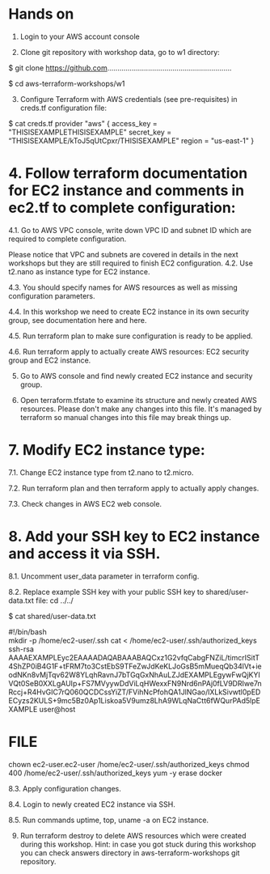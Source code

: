 # Hands on
1. Login to your AWS account console

2. Clone git repository with workshop data, go to w1 directory:

$ git clone https://github.com.............................................................

$ cd aws-terraform-workshops/w1

3. Configure Terraform with AWS credentials (see pre-requisites) in creds.tf configuration file:

$ cat creds.tf
provider "aws" {
  access_key = "THISISEXAMPLETHISISEXAMPLE"
  secret_key = “THISISEXAMPLE/kToJ5qUtCpxr/THISISEXAMPLE"
  region = "us-east-1"
}

# 4. Follow terraform documentation for EC2 instance and comments in ec2.tf to complete configuration:

   4.1. Go to AWS VPC console, write down VPC ID and subnet ID which are required to complete configuration.
   
Please notice that VPC and subnets are covered in details in the next workshops but they are still required to finish EC2 configuration.
   4.2. Use t2.nano as instance type for EC2 instance.
  
  4.3. You should specify names for AWS resources as well as missing configuration parameters.
   
   4.4. In this workshop we need to create EC2 instance in its own security group, see documentation here and here.
   
   4.5. Run terraform plan to make sure configuration is ready to be applied.
   
   4.6. Run terraform apply to actually create AWS resources: EC2 security group and EC2 instance.

5. Go to AWS console and find newly created EC2 instance and security group.

6. Open terraform.tfstate to examine its structure and newly created AWS resources. Please don't make any changes into this file. It's 
managed by terraform so manual changes into this file may break things up.

# 7. Modify EC2 instance type:
  
  7.1. Change EC2 instance type from t2.nano to t2.micro.
  
  7.2. Run terraform plan and then terraform apply to actually apply changes.
   
   7.3. Check changes in AWS EC2 web console.

# 8. Add your SSH key to EC2 instance and access it via SSH.
   
   8.1. Uncomment user_data parameter in terraform config.
  
  8.2. Replace example SSH key with your public SSH key to shared/user-data.txt file:
cd ../../

$ cat shared/user-data.txt

#!/bin/bash  
mkdir -p /home/ec2-user/.ssh
cat <<FILE > /home/ec2-user/.ssh/authorized_keys
ssh-rsa AAAAEXAMPLEyc2EAAAADAQABAAABAQCxz1G2vfqCabgFNZiL/timcrISitT4ShZP0iB4G1F+tFRM7to3CstEbS9TFeZwJdKeKLJoGsB5mMueqQb34lVt+ieodNKn8vMjTqv62W8YLqhRavnJ7bTGqGxNhAuLZJdEXAMPLEgywFwQjKYIVQt0SeB0XXLgAUIp+FS7MVyywDdViLqHWexxFN9Nrd6nPAj0fLV9DRIwe7nRccj+R4HvGIC7rQ060QCDCssYiZT/FVihNcPfohQA1JlNGao/lXLkSivwtl0pEDECyzs2KULS+9mc5Bz0Ap1Liskoa5V9umz8LhA9WLqNaCtt6fWQurPAd5lpEXAMPLE user@host

# FILE
chown ec2-user.ec2-user /home/ec2-user/.ssh/authorized_keys
chmod 400 /home/ec2-user/.ssh/authorized_keys
yum -y erase docker
  
  8.3. Apply configuration changes.
  
  8.4. Login to newly created EC2 instance via SSH.
  
  8.5. Run commands uptime, top, uname -a on EC2 instance.

9. Run terraform destroy to delete AWS resources which were created during this workshop.
Hint: in case you got stuck during this workshop you can check answers directory in aws-terraform-workshops git repository.
